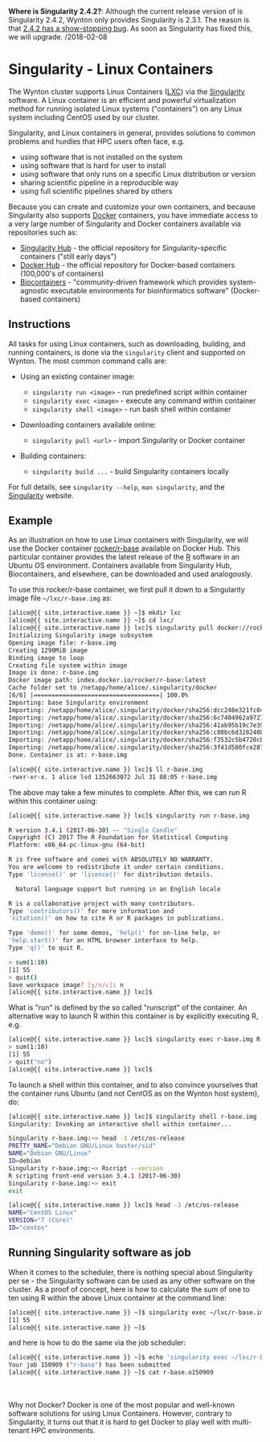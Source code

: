 <div class="alert alert-warning" role="alert" style="margin-top: 3ex">
<strong>Where is Singularity 2.4.2?</strong>:  Although the current release version of is Singularity 2.4.2, Wynton only provides Singularity is 2.3.1.  The reason is that <a href="https://github.com/singularityware/singularity/pull/1218#issuecomment-362023939">2.4.2 has a show-stopping bug</a>.  As soon as Singularity has fixed this, we will upgrade.  /2018-02-08
</div>

# Singularity - Linux Containers

The Wynton cluster supports Linux Containers ([LXC]) via the [Singularity] software.  A Linux container is an efficient and powerful virtualization method for running isolated Linux systems ("containers") on any Linux system including CentOS used by our cluster.

Singularity, and Linux containers in general, provides solutions to common problems and hurdles that HPC users often face, e.g.

* using software that is not installed on the system
* using software that is hard for user to install
* using software that only runs on a specific Linux distribution or version
* sharing scientific pipeline in a reproducible way
* using full scientific pipelines shared by others

Because you can create and customize your own containers, and because Singularity also supports [Docker] containers, you have immediate access to a very large number of Singularity and Docker containers available via repositories such as:

* [Singularity Hub](https://singularity-hub.org/collections) - the official repository for Singularity-specific containers ("still early days")
* [Docker Hub](https://hub.docker.com/explore/) - the official repository for Docker-based containers (100,000's of containers)
* [Biocontainers](https://biocontainers.pro/) - "community-driven framework which provides system-agnostic executable environments for bioinformatics software" (Docker-based containers)



## Instructions

All tasks for using Linux containers, such as downloading, building, and running containers, is done via the `singularity` client and supported on Wynton.  The most common command calls are:

* Using an existing container image:
  - `singularity run <image>` - run predefined script within container
  - `singularity exec <image>` - execute any command within container
  - `singularity shell <image>` - run bash shell within container

* Downloading containers available online:
  - `singularity pull <url>` - import Singularity or Docker container

* Building containers:
  - `singularity build ...` - build Singularity containers locally

For full details, see `singularity --help`, `man singularity`, and the [Singularity] website.


## Example

As an illustration on how to use Linux containers with Singularity, we will use the Docker container [rocker/r-base] available on Docker Hub.  This particular container provides the latest release of the [R] software in an Ubuntu OS environment.  Containers available from Singularity Hub, Biocontainers, and elsewhere, can be downloaded and used analogously.

To use this rocker/r-base container, we first pull it down to a Singularity image file `~/lxc/r-base.img` as:

```sh
[alice@{{ site.interactive.name }} ~]$ mkdir lxc
[alice@{{ site.interactive.name }} ~]$ cd lxc/
[alice@{{ site.interactive.name }} lxc]$ singularity pull docker://rocker/r-base
Initializing Singularity image subsystem
Opening image file: r-base.img
Creating 1290MiB image
Binding image to loop
Creating file system within image
Image is done: r-base.img
Docker image path: index.docker.io/rocker/r-base:latest
Cache folder set to /netapp/home/alice/.singularity/docker
[6/6] |===================================| 100.0% 
Importing: base Singularity environment
Importing: /netapp/home/alice/.singularity/docker/sha256:dcc248e321fc0450bb176a499d598ea0e00a061a4866cda57b4c823cc593a7e0.tar.gz
Importing: /netapp/home/alice/.singularity/docker/sha256:6c7404962a97270898c9924f8d174f5ba73b8d663d4442cfad5efa1866b63f58.tar.gz
Importing: /netapp/home/alice/.singularity/docker/sha256:41ab95b19c7e39d396a1252b57a6d46392b243aff19c7ae2b3b1fd2442e17082.tar.gz
Importing: /netapp/home/alice/.singularity/docker/sha256:c88bc6d3282408e0997f1ae8517a2f061a804741e14c5bfae45dbdcc46326e50.tar.gz
Importing: /netapp/home/alice/.singularity/docker/sha256:f3532c5b4720cb6c9b3eb5f6da2eadbd45b56d6e23dcc5a55a166be2255e25aa.tar.gz
Importing: /netapp/home/alice/.singularity/docker/sha256:3f41d580fce287afb9c7c21072c974e8295edb8f22dc9963be9efb087aa1c1a5.tar.gz
Done. Container is at: r-base.img

[alice@{{ site.interactive.name }} lxc]$ ll r-base.img 
-rwxr-xr-x. 1 alice lsd 1352663072 Jul 31 08:05 r-base.img
```

The above may take a few minutes to complete.  After this, we can run R within this container using:
```sh
[alice@{{ site.interactive.name }} lxc]$ singularity run r-base.img

R version 3.4.1 (2017-06-30) -- "Single Candle"
Copyright (C) 2017 The R Foundation for Statistical Computing
Platform: x86_64-pc-linux-gnu (64-bit)

R is free software and comes with ABSOLUTELY NO WARRANTY.
You are welcome to redistribute it under certain conditions.
Type 'license()' or 'licence()' for distribution details.

  Natural language support but running in an English locale

R is a collaborative project with many contributors.
Type 'contributors()' for more information and
'citation()' on how to cite R or R packages in publications.

Type 'demo()' for some demos, 'help()' for on-line help, or
'help.start()' for an HTML browser interface to help.
Type 'q()' to quit R.

> sum(1:10)
[1] 55
> quit()
Save workspace image? [y/n/c]: n
[alice@{{ site.interactive.name }} lxc]$ 
```

What is "run" is defined by the so called "runscript" of the container.  An alternative way to launch R within this container is by explicitly executing R, e.g.
```sh
[alice@{{ site.interactive.name }} lxc]$ singularity exec r-base.img R --quiet
> sum(1:10)
[1] 55
> quit("no")
[alice@{{ site.interactive.name }} lxc]$ 
```

To launch a shell within this container, and to also convince yourselves that the container runs Ubuntu (and not CentOS as on the Wynton host system), do:
```sh
[alice@{{ site.interactive.name }} lxc]$ singularity shell r-base.img
Singularity: Invoking an interactive shell within container...

Singularity r-base.img:~> head -3 /etc/os-release
PRETTY_NAME="Debian GNU/Linux buster/sid"
NAME="Debian GNU/Linux"
ID=debian
Singularity r-base.img:~> Rscript --version
R scripting front-end version 3.4.1 (2017-06-30)
Singularity r-base.img:~> exit
exit

[alice@{{ site.interactive.name }} lxc]$ head -3 /etc/os-release
NAME="CentOS Linux"
VERSION="7 (Core)"
ID="centos"
```

## Running Singularity software as job

When it comes to the scheduler, there is nothing special about Singularity per se - the Singularity software can be used as any other software on the cluster.  As a proof of concept, here is how to calculate the sum of one to ten using R within the above Linux container at the command line:
```sh
[alice@{{ site.interactive.name }} ~]$ singularity exec ~/lxc/r-base.img Rscript -e "sum(1:10)"
[1] 55
[alice@{{ site.interactive.name }} ~]$
```
and here is how to do the same via the job scheduler:
```sh
[alice@{{ site.interactive.name }} ~]$ echo 'singularity exec ~/lxc/r-base.img Rscript -e "sum(1:10)"' | qsub -cwd -j yes -N r-base
Your job 150909 ("r-base") has been submitted
[alice@{{ site.interactive.name }} ~]$ cat r-base.o150909
```


<br>
<br>
<div class="alert alert-info" role="alert">
Why not Docker? Docker is one of the most popular and well-known software solutions for using Linux Containers. However, contrary to Singularity, it turns out that it is hard to get Docker to play well with multi-tenant HPC environments.
</div>


[LXC]: https://en.wikipedia.org/wiki/LXC
[Singularity]: http://singularity.lbl.gov/
[Docker]: https://www.docker.com/
[Docker Hub]: https://hub.docker.com/
[rocker/r-base]: https://hub.docker.com/r/rocker/r-base/
[R]: https://www.r-project.org/


